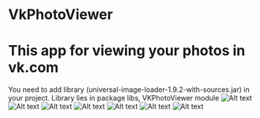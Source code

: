 VkPhotoViewer
=============
This app for viewing your photos in vk.com 
=============
You need to add library (universal-image-loader-1.9.2-with-sources.jar)  in your project. Library lies in package libs,  VKPhotoViewer module
![Alt text](https://github.com/kukharroma/VkPhotoViewer/blob/master/VkPhotoViewer/src/main/res/screens/login.png "login")
![Alt text](https://github.com/kukharroma/VkPhotoViewer/blob/master/VkPhotoViewer/src/main/res/screens/login2.png "login2")
![Alt text](https://github.com/kukharroma/VkPhotoViewer/blob/master/VkPhotoViewer/src/main/res/screens/vk-login.png "vk-login")
![Alt text](https://github.com/kukharroma/VkPhotoViewer/blob/master/VkPhotoViewer/src/main/res/screens/albums.png "albums")
![Alt text](https://github.com/kukharroma/VkPhotoViewer/blob/master/VkPhotoViewer/src/main/res/screens/empty-album.png "empty-album")
![Alt text](https://github.com/kukharroma/VkPhotoViewer/blob/master/VkPhotoViewer/src/main/res/screens/album-with-images.png "album-with-images")
![Alt text](https://github.com/kukharroma/VkPhotoViewer/blob/master/VkPhotoViewer/src/main/res/screens/full-image.png "full-image")
